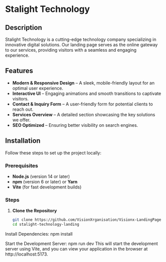 # Stalight Technology

## Description

Stalight Technology is a cutting-edge technology company specializing in innovative digital solutions. Our landing page serves as the online gateway to our services, providing visitors with a seamless and engaging experience.

## Features

- **Modern & Responsive Design** – A sleek, mobile-friendly layout for an optimal user experience.
- **Interactive UI** – Engaging animations and smooth transitions to captivate visitors.
- **Contact & Inquiry Form** – A user-friendly form for potential clients to reach out.
- **Services Overview** – A detailed section showcasing the key solutions we offer.
- **SEO Optimized** – Ensuring better visibility on search engines.

## Installation

Follow these steps to set up the project locally:

### Prerequisites

- **Node.js** (version 14 or later)
- **npm** (version 6 or later) or **Yarn**
- **Vite** (for fast development builds)

### Steps

1. **Clone the Repository**
   ```bash
   git clone https://github.com/VisionXrganisation/Visionx-LandingPage.git
   cd stalight-technology-landing
Install Dependencies:
npm install

Start the Development Server:
npm run dev
This will start the development server using Vite, and you can view your application in the browser at http://localhost:5173.

